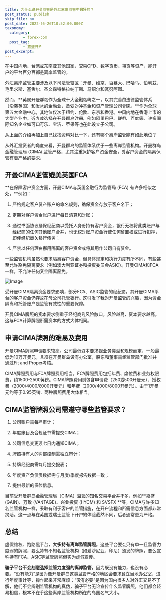 ```yaml
---
title: 为什么说开曼监管是外汇离岸监管中最好的？
post_status: publish
skip_file: no
post_date: 2022-05-26T10:52:00.000Z
taxonomy:
  category:
        - forex-com
  post_tag:
        - 嘉盛开户
post_excerpt: 
---
```

在中国内地、台湾或东南亚其他国家，交易CFD、数字货币、期货等资产，能开户的平台百分百都是离岸监管的。

外汇离岸监管主要涉及以下司法管辖区：开曼、维京、百慕大、巴哈马、伯利兹、毛里求斯、塞舌尔、圣文森特格拉纳丁斯、马绍尔和瓦努阿图。

然而，**英属开曼群岛作为全球十大金融岛屿之一，以其完善的法律监管体系（沿袭英国）和发达的金融业，备受对冲基金和资产管理公司青睐。**作为全球第五大金融中心，其地位仅次于纽约、伦敦、东京和香港。中国内地在香港上市的大型企业中，近九成选择在开曼群岛注册，例如阿里巴巴、联想、百度等。许多国际知名企业如可口可乐、宝洁、苹果等也在此设立子公司。

从上面的介绍再加上自己找找资料对比一下，还有哪个离岸监管能有如此地位？

从外汇投资者的角度来看，开曼群岛的监管体系优于一些离岸监管机构。开曼群岛金融管理局 (CIMA) 监管严格，尤其注重保护客户资金安全，对客户资金的隔离保管有着严格的要求。

## 开曼CIMA监管媲美英国FCA

**在保障客户资金方面，开曼CIMA与英国金融行为监管局 (FCA) 有许多相似之处，**例如：

1. 严格规定客户资产账户的命名规则，确保资金存放于客户名下；

1. 定期对客户资金账户进行每日清算和对账；

1. 通过书面协议确保经纪商以受托人身份持有客户资金，银行无权将此类账户与经纪商的任何其他账户合并，也无权对账户资金行使任何留置权或进行扣押，即使经纪商欠银行债务；

1. 严禁以任何理由挪用隔离的客户资金或将其用作公司自有资金。

一些监管机构虽然也要求隔离客户资金，但具体规定和执行力度有所不同，有些甚至允许豁免隔离要求（例如澳大利亚证券和投资委员会ASIC）。开曼CIMA和FCA一样，不允许任何资金隔离豁免。

![Image](https://prod-files-secure.s3.us-west-2.amazonaws.com/39ed1227-6d7d-4570-be36-9ccd4a2c4241/bd849744-3fcb-4a37-8312-357962c8f065/image.png?X-Amz-Algorithm=AWS4-HMAC-SHA256&X-Amz-Content-Sha256=UNSIGNED-PAYLOAD&X-Amz-Credential=ASIAZI2LB466YOX3CFXJ%2F20250722%2Fus-west-2%2Fs3%2Faws4_request&X-Amz-Date=20250722T101348Z&X-Amz-Expires=3600&X-Amz-Security-Token=IQoJb3JpZ2luX2VjENL%2F%2F%2F%2F%2F%2F%2F%2F%2F%2FwEaCXVzLXdlc3QtMiJHMEUCIQCRMeAp251ktnfAz%2BBjbQXRp0HYpA4XP8oWfTxwJMm2ywIgEoB1zhyQ3cHFG6Rh6Qbm0Y6mQcLhQDE2VEgRMChMqVkqiAQI6%2F%2F%2F%2F%2F%2F%2F%2F%2F%2F%2FARAAGgw2Mzc0MjMxODM4MDUiDPahP0Z%2Brbcyx3eUhircA86wqQVtThjVtrMRw6nDddWdYZYoKFR7GP1LliLmN2lzXoz7tJiKRcToTMc91XEyUDyYlHQ%2FwLhCIbpU6JcSa66yg162yvgpy2Qkf2LpURE1Vf1LMcQslpVHPeUHzCSrzwnSLkHf5N7Tu9hnEbe%2F515%2F%2B612xCcc%2F7GKrgODh1M2IofUDnl25oPAgf4FSmFhUoKM7IKVlXNSGX5zi%2FOZkyRgdaER9WDxUDFmpNk5dzmAOktiwy%2F5JAU6k5XALFwho0s9JR3xZkxzpQypBKdfgJNrTy8RUA4xOceS0vy7GXD177nyGBlf4UoUFN110vIOdkt6yZVkIlRoVGuhvl8wh6hV5MpuZqyeucv0Q5yVa9YVbybO1otXc1R8tsvtrw8snKabojW0XmJ5Ayt9VuAH%2FB0mDWpibd1Q9ZNTPagZm4ZJXHw5aGPcjxKQpY7obRxOXYr98P7clIoocgMrPIRDTz5kfoCqo7yWxv9IZ%2B%2Bqd%2F9YMZlGwWtXx8kmXhUr5%2FEw%2BRjVj8skXrt5O7ajywaVE%2FFDHZFbT3HFNQHJz2Be8dPgaDmXL%2FIakWWHKEOWcRUTY9EUt%2FZhZHV5M%2FWojCgEtRCFmg6PCyKXOQPpa9kSFOqq7IAioq7T5erm%2FteOMLW8%2FcMGOqUBXl3h%2BZYsectQORLB40gLs9vJYb41he2gDjryqMP%2Fo6%2F5TGok9uADBlUmgSf9w68hkupFe%2FrFIM4Zgmkclvnyt%2B3LDP5iAkcdRTE%2B0gSpYMMz65O5%2BlZ5aJlLzS1QZ0JVMOpH%2B5nSSmL2goY2qEEijBK7ulLtFrfD2fXMGUUIA9PlyEoDtR6nN84Du%2BaYfYrnm9wV7rfjoI%2B%2FmqSAwK4cYZnxNMxg&X-Amz-Signature=815a95e68c492ddade642ebb4e69ae2d90cb401fab3a32c3d1f83abb8e3e5cc9&X-Amz-SignedHeaders=host&x-amz-checksum-mode=ENABLED&x-id=GetObject)

受开曼CIMA隔离资金要求影响，部分FCA、ASIC监管的经纪商，其开曼CIMA平台的客户资金仍存放在母公司托管银行。这引发了我对开曼监管的兴趣，因为资金隔离和托管账户是监管有效性的重要保障。

开曼CIMA牌照的资本要求侧重于经纪商的风险敞口，风险越高，资本要求越高。这与FCA计算牌照所需资本的方式大体相同。

## **申请CIMA牌照的难易及费用**

开曼CIMA牌照申请要求较高。公司最低资本要求视业务类型和规模而定，一般最低为10万开曼元，且须在开曼群岛设有办公室，股东和董事需经监管部门批准并通过Fit and Proper考核。

CIMA牌照费用与FCA牌照费用相当。FCA牌照费用包括年费、席位费和业务权限费，约1500-2500英镑。CIMA牌照费用则包含申请费（250或500开曼元）、授权费（2000/4000/8000开曼元）和年费（2000/4000/8000开曼元）。由于1开曼元约等于0.95英镑，两种牌照费用大体相当。

## CIMA监管牌照公司需遵守哪些监管要求？

1. 公司账户需每年审计；

1. 年度账目及合规证书需提交CIMA；

1. 公司信息变更须七日内通知CIMA；

1. 牌照持有人的内部控制需独立审计；

1. 持牌经纪商需每月提交报表；

1. 年度资产负债表数据需与月度/季度报告数据一致；

1. 提供最新的保险信息。

目前受开曼群岛金融管理局（CIMA）监管的知名交易平台并不多，例如**嘉盛 (GAIN)、万致 (VANTAGE)、兴业投资 (HYCM) 和 SVSFX **等。CIMA与许多知名监管机构一样，采取有利于客户的监管措施，在开户流程和所需信息方面都非常灵活。这一点与在英国或瑞士监管下开户的体验截然不同，后者通常更为严格。

## 总结

虚假维权、跑路黑平台，**大多持有离岸监管牌照**。这些平台要么只有单一且监管力度弱的牌照，要么持有不知名监管机构（如爱沙尼亚、印尼）颁发的牌照，要么宣称持有FCA、ASIC等监管牌照但实为虚假宣传。

**骗子平台不会刻意选择监管力度强的离岸监管**，因为既没有能力，也没有必要。“没有能力”是因为像开曼群岛这类监管严格的地区会要求设立当地办公室、进行年度审计等，操作起来非常麻烦；“没有必要”是因为国内很多人对外汇交易不了解，他们不会辨别监管机构的真伪，骗子平台无论宣传什么监管牌照，他们都会轻易相信，根本不在乎这些离岸监管机构所在的岛国名气大小。